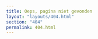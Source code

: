 ```yaml
---
title: Oeps, pagina niet gevonden
layout: "layouts/404.html"
section: "404"
permalink: 404.html
---
```

